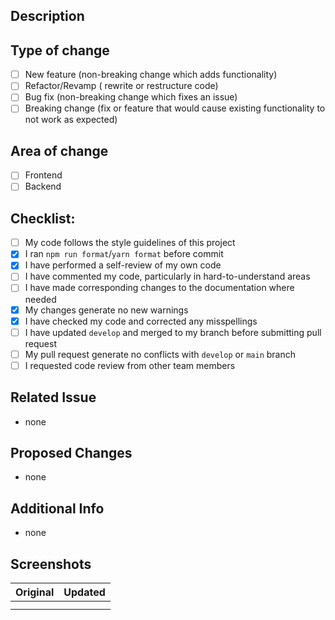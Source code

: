 <!-- Remove the text block if it is not used or necessary -->

## Description

<!-- Please include a summary of the change or which issue is fixed. -->

## Type of change

- [ ] New feature (non-breaking change which adds functionality)
- [ ] Refactor/Revamp ( rewrite or restructure code)
- [ ] Bug fix (non-breaking change which fixes an issue)
- [ ] Breaking change (fix or feature that would cause existing functionality to not work as expected)

## Area of change

- [ ] Frontend
- [ ] Backend

## Checklist:

- [ ] My code follows the style guidelines of this project
- [x] I ran `npm run format`/`yarn format` before commit
- [x] I have performed a self-review of my own code
- [ ] I have commented my code, particularly in hard-to-understand areas
- [ ] I have made corresponding changes to the documentation where needed
- [x] My changes generate no new warnings
- [x] I have checked my code and corrected any misspellings
- [ ] I have updated `develop` and merged to my branch before submitting pull request
- [ ] My pull request generate no conflicts with `develop` or `main` branch
- [ ] I requested code review from other team members

## Related Issue

<!-- issue goes here -->

- none

## Proposed Changes

<!-- - change 1 -->
<!-- - change 2 -->

- none

## Additional Info

<!-- any additional information or context -->

- none

## Screenshots

|              Original              |              Updated              |
| :--------------------------------: | :-------------------------------: |
| <!-- ** original screenshot ** --> | <!-- ** updated screenshot ** --> |
| <!-- ** original screenshot ** --> | <!-- ** updated screenshot ** --> |
